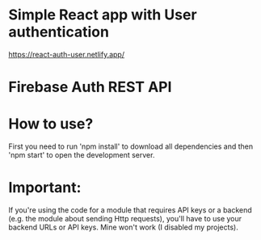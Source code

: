 # Simple React app with User authentication

https://react-auth-user.netlify.app/

# Firebase Auth REST API

# How to use?
First you need to run 'npm install' to download all dependencies and then 'npm start' to open the development server.

# Important: 
If you're using the code for a module that requires API keys or a backend (e.g. the module about sending Http requests), you'll have to use your backend URLs or API keys. Mine won't work (I disabled my projects).
